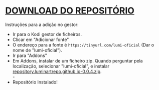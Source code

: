 # <a href="repository.luminartrepo.github.io-0.0.4.zip">DOWNLOAD DO REPOSITÓRIO</a>

Instruções para a adição no gestor:


<p align="left">
  <ul>
    <li>Ir para o Kodi gestor de ficheiros.</li>
    <li>Clicar em "Adicionar fonte"</li>
    <li>O endereço para a fonte é <code>https://tinyurl.com/lumi-oficial</code> (Dar o nome de "lumi-oficial").</li>
    <li>Ir para "Addons"</li>
    <li>Em Addons, instalar de um ficheiro zip. Quando perguntar pela localização, selecionar "lumi-oficial", e instalar <a href="repository.luminartrepo.github.io-0.0.4.zip">repository.luminartrepo.github.io-0.0.4.zip</a>.</li>
    -
    <li>Repositório Instalado!</li>
    
</ul>

                                      
                                       

</p>



